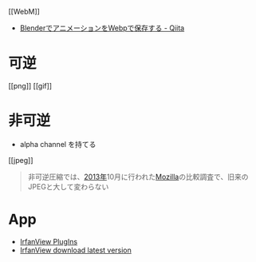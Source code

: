 [[WebM]]

- [BlenderでアニメーションをWebpで保存する - Qiita](https://qiita.com/SaitoTsutomu/items/499c7307bdcdfb2f1662)

# 可逆
[[png]]
[[gif]]

# 非可逆
- alpha channel を持てる

[[jpeg]]
> 非可逆圧縮では、[2013年](https://ja.wikipedia.org/wiki/2013%E5%B9%B4 "2013年")10月に行われた[Mozilla](https://ja.wikipedia.org/wiki/Mozilla_Foundation "Mozilla Foundation")の比較調査で、旧来のJPEGと大して変わらない

# App
- [IrfanView PlugIns](https://www.irfanview.com/plugins.htm)
- [IrfanView download latest version](https://www.fosshub.com/IrfanView.html)
